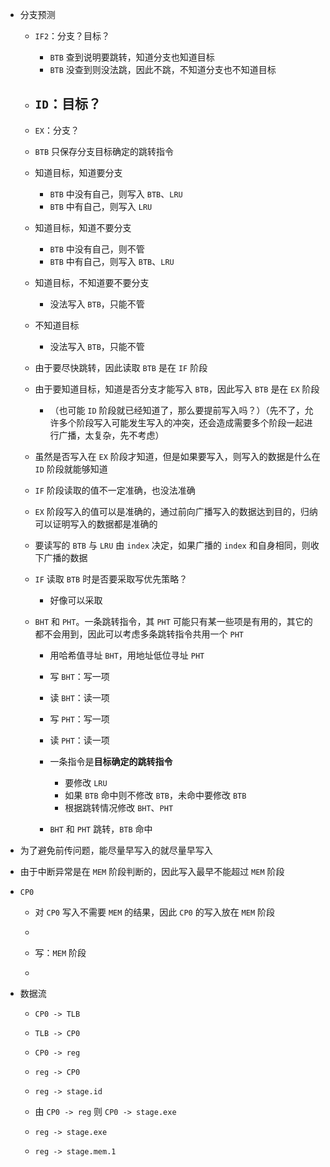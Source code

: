 - 分支预测

  - `IF2`：分支？目标？
    - `BTB` 查到说明要跳转，知道分支也知道目标
    - `BTB` 没查到则没法跳，因此不跳，不知道分支也不知道目标
  - `ID`：目标？
    - 
  - `EX`：分支？

  

  - `BTB` 只保存分支目标确定的跳转指令

  

  - 知道目标，知道要分支
    - `BTB` 中没有自己，则写入 `BTB`、`LRU`
    - `BTB` 中有自己，则写入 `LRU`
  - 知道目标，知道不要分支
    - `BTB` 中没有自己，则不管
    - `BTB` 中有自己，则写入 `BTB`、`LRU`
  - 知道目标，不知道要不要分支
    - 没法写入 `BTB`，只能不管
  - 不知道目标
    - 没法写入 `BTB`，只能不管

  

  - 由于要尽快跳转，因此读取 `BTB` 是在 `IF` 阶段
  - 由于要知道目标，知道是否分支才能写入 `BTB`，因此写入 `BTB` 是在 `EX` 阶段
    - （也可能 `ID` 阶段就已经知道了，那么要提前写入吗？）（先不了，允许多个阶段写入可能发生写入的冲突，还会造成需要多个阶段一起进行广播，太复杂，先不考虑）

  

  - 虽然是否写入在 `EX` 阶段才知道，但是如果要写入，则写入的数据是什么在 `ID` 阶段就能够知道

  

  - `IF` 阶段读取的值不一定准确，也没法准确
  - `EX` 阶段写入的值可以是准确的，通过前向广播写入的数据达到目的，归纳可以证明写入的数据都是准确的

  

  - 要读写的 `BTB` 与 `LRU` 由 `index` 决定，如果广播的 `index` 和自身相同，则收下广播的数据

  - `IF` 读取 `BTB` 时是否要采取写优先策略？
    - 好像可以采取
    
    
    
  - `BHT` 和 `PHT`。一条跳转指令，其 `PHT` 可能只有某一些项是有用的，其它的都不会用到，因此可以考虑多条跳转指令共用一个 `PHT`

    - 用哈希值寻址 `BHT`，用地址低位寻址 `PHT`
    - 写 `BHT`：写一项
    - 读 `BHT`：读一项
    - 写 `PHT`：写一项
    - 读 `PHT`：读一项

    

    - 一条指令是**目标确定的跳转指令**
      - 要修改 `LRU`
      - 如果 `BTB` 命中则不修改 `BTB`，未命中要修改 `BTB`
      - 根据跳转情况修改 `BHT`、`PHT`

    

    - `BHT` 和 `PHT` 跳转，`BTB` 命中



- 为了避免前传问题，能尽量早写入的就尽量早写入
- 由于中断异常是在 `MEM` 阶段判断的，因此写入最早不能超过 `MEM` 阶段




- `CP0`

  - 对 `CP0` 写入不需要 `MEM` 的结果，因此 `CP0` 的写入放在 `MEM` 阶段
  - 
  
  
  
  - 写：`MEM` 阶段
  - 

- 数据流

  - `CP0 -> TLB`

  - `TLB -> CP0`

    

  - `CP0 -> reg`

  - `reg -> CP0`

    

  - `reg -> stage.id`

  - 由 `CP0 -> reg` 则 `CP0 -> stage.exe`
  
    
  
  - `reg -> stage.exe`
  
  - `reg -> stage.mem.1`
